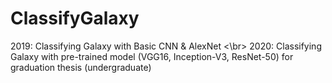 # ClassifyGalaxy
2019: Classifying Galaxy with Basic CNN & AlexNet <\br>
2020: Classifying Galaxy with pre-trained model (VGG16, Inception-V3, ResNet-50) for graduation thesis (undergraduate)
